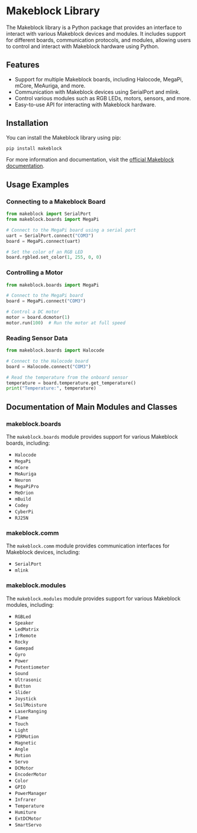 # Makeblock Library

The Makeblock library is a Python package that provides an interface to interact with various Makeblock devices and modules. It includes support for different boards, communication protocols, and modules, allowing users to control and interact with Makeblock hardware using Python.

## Features

- Support for multiple Makeblock boards, including Halocode, MegaPi, mCore, MeAuriga, and more.
- Communication with Makeblock devices using SerialPort and mlink.
- Control various modules such as RGB LEDs, motors, sensors, and more.
- Easy-to-use API for interacting with Makeblock hardware.

## Installation

You can install the Makeblock library using pip:

```bash
pip install makeblock
```

For more information and documentation, visit the [official Makeblock documentation](https://makeblock.com).

## Usage Examples

### Connecting to a Makeblock Board

```python
from makeblock import SerialPort
from makeblock.boards import MegaPi

# Connect to the MegaPi board using a serial port
uart = SerialPort.connect("COM3")
board = MegaPi.connect(uart)

# Set the color of an RGB LED
board.rgbled.set_color(1, 255, 0, 0)
```

### Controlling a Motor

```python
from makeblock.boards import MegaPi

# Connect to the MegaPi board
board = MegaPi.connect("COM3")

# Control a DC motor
motor = board.dcmotor(1)
motor.run(100)  # Run the motor at full speed
```

### Reading Sensor Data

```python
from makeblock.boards import Halocode

# Connect to the Halocode board
board = Halocode.connect("COM3")

# Read the temperature from the onboard sensor
temperature = board.temperature.get_temperature()
print("Temperature:", temperature)
```

## Documentation of Main Modules and Classes

### makeblock.boards

The `makeblock.boards` module provides support for various Makeblock boards, including:

- `Halocode`
- `MegaPi`
- `mCore`
- `MeAuriga`
- `Neuron`
- `MegaPiPro`
- `MeOrion`
- `mBuild`
- `Codey`
- `CyberPi`
- `RJ25N`

### makeblock.comm

The `makeblock.comm` module provides communication interfaces for Makeblock devices, including:

- `SerialPort`
- `mlink`

### makeblock.modules

The `makeblock.modules` module provides support for various Makeblock modules, including:

- `RGBLed`
- `Speaker`
- `LedMatrix`
- `IrRemote`
- `Rocky`
- `Gamepad`
- `Gyro`
- `Power`
- `Potentiometer`
- `Sound`
- `Ultrasonic`
- `Button`
- `Slider`
- `Joystick`
- `SoilMoisture`
- `LaserRanging`
- `Flame`
- `Touch`
- `Light`
- `PIRMotion`
- `Magnetic`
- `Angle`
- `Motion`
- `Servo`
- `DCMotor`
- `EncoderMotor`
- `Color`
- `GPIO`
- `PowerManager`
- `Infrarer`
- `Temperature`
- `Humiture`
- `ExtDCMotor`
- `SmartServo`
